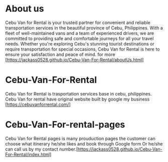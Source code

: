 # About us
Cebu Van for Rental is your trusted partner for convenient and reliable transportation services in the beautiful province of Cebu, Philippines. With a fleet of well-maintained vans and a team of experienced drivers, we are committed to providing safe and comfortable journeys for all your travel needs. Whether you're exploring Cebu's stunning tourist destinations or require transportation for special occasions, Cebu Van for Rental is here to ensure your satisfaction and peace of mind. for more [https://jackass0528.github.io/Cebu-Van-For-Rental/aboutUs.html]

# Cebu-Van-For-Rental
Cebu Van for Rental is trasportation services base in cebu, philippines.
Cebu Van for rental have original website built by google my business [https://cebuvanforrental.com/] 

# Cebu-Van-For-rental-pages
Cebu Van for Rental pages is many prouduction pages the customer can choose what itinerary he/she likes and book through Google form Or he/she can call us by my contact number.[https://jackass0528.github.io/Cebu-Van-For-Rental/index.html] 


